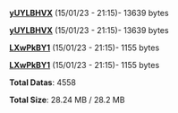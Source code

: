[**yUYLBHVX**](/data/yUYLBHVX.txt) (15/01/23 - 21:15)- 13639 bytes

[**yUYLBHVX**](/data/yUYLBHVX.txt) (15/01/23 - 21:15)- 13639 bytes

[**LXwPkBY1**](/data/LXwPkBY1.txt) (15/01/23 - 21:15)- 1155 bytes

[**LXwPkBY1**](/data/LXwPkBY1.txt) (15/01/23 - 21:15)- 1155 bytes

**Total Datas**: 4558

**Total Size**: 28.24 MB / 28.2 MB